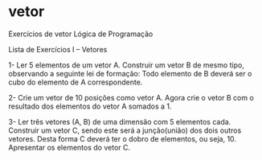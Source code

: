 # vetor
Exercícios de vetor
Lógica de Programação

Lista de Exercícios I – Vetores 

1-	 Ler 5 elementos de um vetor A. Construir um vetor B de mesmo tipo, observando a seguinte lei de formação: Todo elemento de B deverá ser o cubo do elemento de A correspondente.

2-	 Crie um vetor de 10 posições como vetor A. Agora crie o vetor B com o resultado dos elementos do vetor A somados a 1.



3-	Ler três vetores (A, B) de uma dimensão com 5 elementos cada. Construir um vetor C, sendo este será a junção(união) dos dois outros vetores. Desta forma C deverá ter o dobro de elementos, ou seja, 10. Apresentar os elementos do vetor C.
